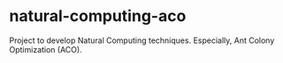 natural-computing-aco
=====================

Project to develop Natural Computing techniques. Especially, Ant Colony Optimization (ACO).
